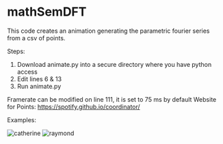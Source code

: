 # mathSemDFT

This code creates an animation generating the parametric fourier series from a csv of points.

Steps:
1. Download animate.py into a secure directory where you have python access
2. Edit lines 6 & 13
4. Run animate.py

Framerate can be modified on line 111, it is set to 75 ms by default
Website for Points: https://spotify.github.io/coordinator/

Examples:

![catherine](https://github.com/user-attachments/assets/ed77b532-2773-44b1-b8b2-b4ad6470ce9a)
![raymond](https://github.com/user-attachments/assets/8e9f44d2-fafd-412b-8495-95c2121cd34f)
